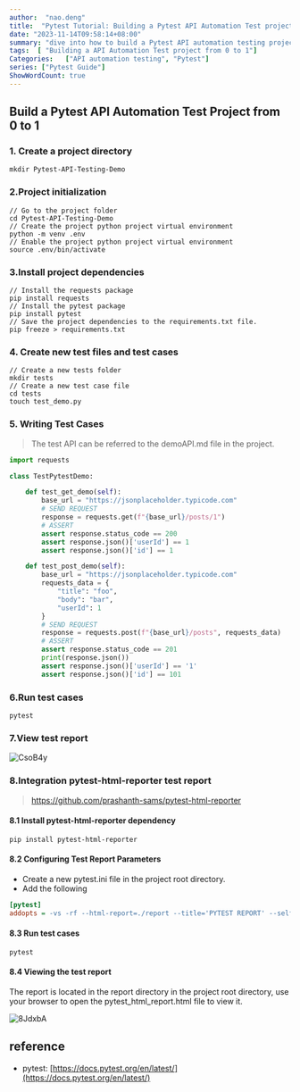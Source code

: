 ```yaml
---
author:  "nao.deng"
title:  "Pytest Tutorial: Building a Pytest API Automation Test project from 0 to 1"
date: "2023-11-14T09:58:14+08:00"
summary: "dive into how to build a Pytest API automation testing project from scratch.Pytest is a popular Java library for performing REST API testing, providing powerful tools that make it easy to write automated test scripts to validate the API'sbehavior. "
tags:  [ "Building a API Automation Test project from 0 to 1"]
Categories:   ["API automation testing", "Pytest"]
series: ["Pytest Guide"]
ShowWordCount: true
---
```


## Build a Pytest API Automation Test Project from 0 to 1

### 1. Create a project directory

```shell
mkdir Pytest-API-Testing-Demo
```

### 2.Project initialization

```shell
// Go to the project folder
cd Pytest-API-Testing-Demo
// Create the project python project virtual environment
python -m venv .env
// Enable the project python project virtual environment
source .env/bin/activate
```

### 3.Install project dependencies

```shell
// Install the requests package
pip install requests
// Install the pytest package
pip install pytest
// Save the project dependencies to the requirements.txt file.
pip freeze > requirements.txt
```

### 4. Create new test files and test cases

```shell
// Create a new tests folder
mkdir tests
// Create a new test case file
cd tests
touch test_demo.py
```

### 5. Writing Test Cases

> The test API can be referred to the demoAPI.md file in the project.

```python
import requests

class TestPytestDemo:

    def test_get_demo(self):
        base_url = "https://jsonplaceholder.typicode.com"
        # SEND REQUEST
        response = requests.get(f"{base_url}/posts/1")
        # ASSERT
        assert response.status_code == 200
        assert response.json()['userId'] == 1
        assert response.json()['id'] == 1

    def test_post_demo(self):
        base_url = "https://jsonplaceholder.typicode.com"
        requests_data = {
            "title": "foo",
            "body": "bar",
            "userId": 1
        }
        # SEND REQUEST
        response = requests.post(f"{base_url}/posts", requests_data)
        # ASSERT
        assert response.status_code == 201
        print(response.json())
        assert response.json()['userId'] == '1'
        assert response.json()['id'] == 101
```

### 6.Run test cases

```shell
pytest
```

### 7.View test report

![CsoB4y](https://cdn.jsdelivr.net/gh/naodeng/blogimg@master/uPic/CsoB4y.png)

### 8.Integration pytest-html-reporter test report

> <https://github.com/prashanth-sams/pytest-html-reporter>

#### 8.1 Install pytest-html-reporter dependency

```shell
pip install pytest-html-reporter 
```

#### 8.2 Configuring Test Report Parameters

- Create a new pytest.ini file in the project root directory.
- Add the following

```ini
[pytest]
addopts = -vs -rf --html-report=./report --title='PYTEST REPORT' --self-contained-html
```

#### 8.3 Run test cases

```shell
pytest
```

#### 8.4 Viewing the test report

The report is located in the report directory in the project root directory, use your browser to open the pytest_html_report.html file to view it.

![8JdxbA](https://cdn.jsdelivr.net/gh/naodeng/blogimg@master/uPic/8JdxbA.png)

## reference

- pytest: [https://docs.pytest.org/en/latest/](https://docs.pytest.org/en/latest/)